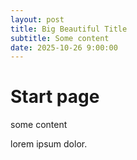 ```yaml
---
layout: post
title: Big Beautiful Title
subtitle: Some content
date: 2025-10-26 9:00:00
---
```


# Start page

some content

lorem ipsum dolor.
